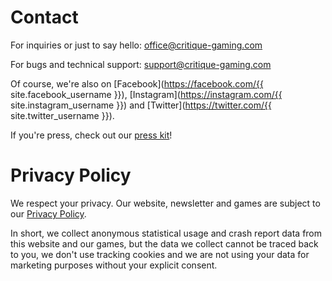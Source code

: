 # Contact

For inquiries or just to say hello: [office@critique-gaming.com](mailto:office@critique-gaming.com)

For bugs and technical support: [support@critique-gaming.com](mailto:support@critique-gaming.com)

Of course, we're also on [Facebook](https://facebook.com/{{ site.facebook_username }}), [Instagram](https://instagram.com/{{ site.instagram_username }}) and [Twitter](https://twitter.com/{{ site.twitter_username }}).

If you're press, check out our [press kit](https://presskit.critique-gaming.com)!

# Privacy Policy

We respect your privacy. Our website, newsletter and games are subject to our [Privacy Policy](/privacy).

In short, we collect anonymous statistical usage and crash report data from
this website and our games, but the data we collect cannot be traced back to
you, we don't use tracking cookies and we are not using your data for marketing
purposes without your explicit consent.
